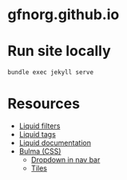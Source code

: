 # gfnorg.github.io

# Run site locally
```
bundle exec jekyll serve
```

# Resources

* [Liquid filters](https://jekyllrb.com/docs/liquid/filters/)
* [Liquid tags](https://jekyllrb.com/docs/liquid/tags/)
* [Liquid documentation](https://shopify.github.io/liquid/)
* [Bulma (CSS)](https://bulma.io/documentation/)
    * [Dropdown in nav bar](https://bulma.io/documentation/components/navbar/)
    * [Tiles](https://bulma.io/documentation/layout/tiles/)

